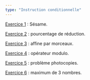```yaml
---
type: "Instruction conditionnelle"
---
```

[Exercice 1](exercices/conditions/condition-01.html) : Sésame.

[Exercice 2](exercices/conditions/condition-02.html) : pourcentage de réduction.

[Exercice 3](exercices/conditions/condition-03.html) : affine par morceaux.

[Exercice 4](exercices/conditions/condition-04.html) : opérateur modulo.

[Exercice 5](exercices/conditions/condition-05.html) : problème photocopies.

[Exercice 6](exercices/conditions/condition-06.html) : maximum de 3 nombres.
